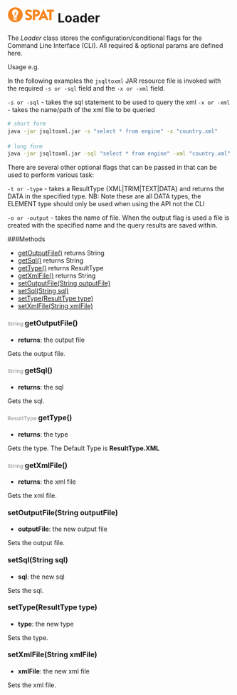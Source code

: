 ![SPAT](spat.jpg) Loader
=====


The *Loader* class stores the configuration/conditional flags for the Command Line Interface (CLI).
All required & optional params are defined here.

Usage e.g.


In the following examples the `jsqltoxml` JAR resource file is invoked with the required `-s or -sql` field
and the `-x or -xml` field.

`-s or -sql` - takes the sql statement to be used to query the xml
`-x or -xml` - takes the name/path of the xml file to be queried

```bash
# short form
java -jar jsqltoxml.jar -s "select * from engine" -x "country.xml"

# long form
java -jar jsqltoxml.jar -sql "select * from engine" -xml "country.xml"
```

There are several other optional flags that can be passed in that can  be used to perform various task:

`-t or -type` - takes a ResultType {XML|TRIM|TEXT|DATA} and returns the DATA in the specified type. NB: Note these are
all DATA types, the ELEMENT type should only be used when using the API not the CLI

`-o or -output` - takes the name of file. When the output flag is used a file is created with the specified name
and the query results are saved within.




###Methods
- [getOutputFile()](#1113628244)  returns String
- [getSql()](#1965501849)  returns String
- [getType()](#837210289)  returns ResultType
- [getXmlFile()](#-1997534274)  returns String
- [setOutputFile(String outputFile)](#-1747223578) 
- [setSql(String sql)](#77812110) 
- [setType(ResultType type)](#-577695534) 
- [setXmlFile(String xmlFile)](#-1903643730) 


#### <span style="font-size:12px;color:#AAAAAA">String</span> <a style="font-size:16px;" name="1113628244">getOutputFile</a><span style="font-size:16px;">()</span>
- <b>returns</b>: the output file

Gets the output file.



#### <span style="font-size:12px;color:#AAAAAA">String</span> <a style="font-size:16px;" name="1965501849">getSql</a><span style="font-size:16px;">()</span>
- <b>returns</b>: the sql

Gets the sql.



#### <span style="font-size:12px;color:#AAAAAA">ResultType</span> <a style="font-size:16px;" name="837210289">getType</a><span style="font-size:16px;">()</span>
- <b>returns</b>: the type

Gets the type. The Default Type is **ResultType.XML**



#### <span style="font-size:12px;color:#AAAAAA">String</span> <a style="font-size:16px;" name="-1997534274">getXmlFile</a><span style="font-size:16px;">()</span>
- <b>returns</b>: the xml file

Gets the xml file.



#### <a style="font-size:16px;" name="-1747223578">setOutputFile</a><span style="font-size:16px;">(String outputFile)</span>
- <b>outputFile</b>: 
        the new output file


Sets the output file.



#### <a style="font-size:16px;" name="77812110">setSql</a><span style="font-size:16px;">(String sql)</span>
- <b>sql</b>: 
        the new sql


Sets the sql.



#### <a style="font-size:16px;" name="-577695534">setType</a><span style="font-size:16px;">(ResultType type)</span>
- <b>type</b>: 
        the new type


Sets the type.



#### <a style="font-size:16px;" name="-1903643730">setXmlFile</a><span style="font-size:16px;">(String xmlFile)</span>
- <b>xmlFile</b>: 
        the new xml file


Sets the xml file.



